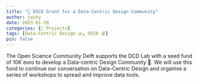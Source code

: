 ```yaml
---
title: "🚧 OSCD Grant for a Data-Centric Design Community"
author: jacky
date: 2023-01-20
categories: [🚧 Projects]
tags: [Data-Centric Design 📊, OSCD 💰]
pin: false
---
```


The Open Science Community Delft supports the DCD Lab with a seed fund of 10K euro to develop a Data-centric Design Community 🙏. We will use this fund to continue our conversation on Data-Centric Design and organise a series of workshops to spread and improve data tools.